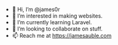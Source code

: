 - 👋 Hi, I’m @james0r
- 👀 I’m interested in making websites.
- 🌱 I’m currently learning Laravel.
- 💞️ I’m looking to collaborate on stuff.
- 📫 Reach me at https://jamesauble.com
